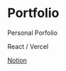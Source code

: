 # Portfolio
Personal Porfolio

React / Vercel

[Notion](https://hyandsh.notion.site/e6497ad9529f46ebb300bc145541dd11)
